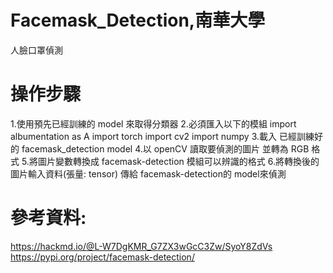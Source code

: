 # Facemask_Detection,南華大學
人臉口罩偵測

# 操作步驟
1.使用預先已經訓練的 model 來取得分類器
2.必須匯入以下的模組
import albumentation as A
import torch
import cv2
import numpy
3.載入 已經訓練好的 facemask_detection model
4.以 openCV 讀取要偵測的圖片 並轉為 RGB 格式
5.將圖片變數轉換成 facemask-detection 模組可以辨識的格式
6.將轉換後的圖片輸入資料(張量: tensor) 傳給 facemask-detection的 model來偵測

# 參考資料:
https://hackmd.io/@L-W7DgKMR_G7ZX3wGcC3Zw/SyoY8ZdVs
https://pypi.org/project/facemask-detection/
